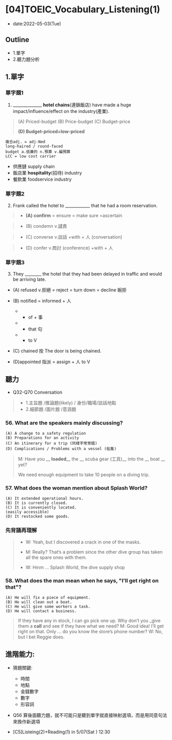 # [04]TOEIC_Vocabulary_Listening(1)

* date:2022-05-03(Tue)

## Outline

* 1.單字
* 2.聽力題分析

## 1.單字

### 單字題1

1. ______________ **hotel chains**(連鎖飯店) have made a huge impact/influence/effect on the industry(產業).

> (A) Priced-budget 
> (B) Price-budget 
> (C) Budget-price 
> 
> **(D) Budget-priced=low-priced**

```
複合adj. = adj-Ned
long-haired / round-faced 
budget a.低廉的 n.預算 v.編預算
LCC = low cost carrier
```

* 供應鏈 supply chain
* 飯店業 **hospitality**(招待) industry
* 餐飲業 foodservice industry

### 單字題2

2. Frank called the hotel to ____________ that he had a room reservation.

> * **(A) confirm** = ensure = make 
sure =ascertain 

> * (B) condemn v.譴責 

> * (C) converse v.談話 +with + 人 
(conversation) 

> * (D) confer v.商討 (conference)
+with + 人

### 單字題3
3. They ________ the hotel that they had been delayed in traffic and would be arriving late.

* (A) refused v.拒絕 
= reject = turn down 
= decline 婉拒 

* (B) notified = informed + 人
    * + of + 事
    * + that 句
    * + to V

* (C) chained 拴
The door is being chained. 

* (D)appointed 指派 = assign + 人 to V

## 聽力

* Q32-Q70 Conversation
> * 1.主旨題 /推論題(likely) / 身份/職場/談話地點
> * 2.細節題 /圖片題 /意涵題


### 56. What are the speakers mainly discussing? 
```
(A) A change to a safety regulation 
(B) Preparations for an activity
(C) An itinerary for a trip (同樣字常常錯)
(D) Complications / Problems with a vessel (船隻) 
```

> M: Have you __ **loaded**__ the __ scuba gear (工具)__ into the __ boat __ yet? 
> 
> We need enough equipment to take 10 people on a diving trip.

### 57. What does the woman mention about Splash World?

```
(A) It extended operational hours. 
(B) It is currently closed.
(C) It is conveniently located. 
(easily accessible)
(D) It restocked some goods.
```

### 先背誦再理解

> * W: Yeah, but I discovered a crack in one of the masks.
>
> * M: Really? That’s a problem since the other dive group has taken all the spare ones with them.
> * W: Hmm ... Splash World, the dive supply shop


### 58. What does the man mean when he says, "I'll get right on that"?

```
(A) He will fix a piece of equipment. 
(B) He will clean out a boat.
(C) He will give some workers a task.
(D) He will contact a business.
```

> If they have any in stock, I can go pick one up. Why don’t you _give them a **call**  and see if they have what we need?
> M: Good idea! I’ll get right on that. Only ... do you know the store’s phone number?
> W: No, but I bet Reggie does.


## 進階能力:

* 猜題關鍵:
    * 時間
    * 地點
    * 金錢數字
    * 數字
    * 形容詞

* Q56 算後面聽力題，就不可能只是聽到單字就直接映射選項，而是用同意句法來換作新選項

* [C5]Listeing(2)+Reading(1) in 5/07(Sat ) 12:30



